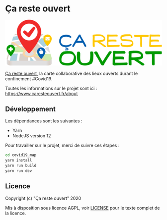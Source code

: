 # Ça reste ouvert

![Logo de Ça reste ouvert](static/logo.png)

[Ça reste ouvert](https://caresteouvert.fr), la carte collaborative des lieux ouverts durant le confinement #Covid19.

Toutes les informations sur le projet sont ici : https://www.caresteouvert.fr/about


## Développement

Les dépendances sont les suivantes :

* Yarn
* NodeJS version 12

Pour travailler sur le projet, merci de suivre ces étapes :

```bash
cd covid19_map
yarn install
yarn run build
yarn run dev
```

## Licence

Copyright (c) "Ça reste ouvert" 2020

Mis à disposition sous licence AGPL, voir [LICENSE](LICENSE.txt) pour le texte complet de la licence.
